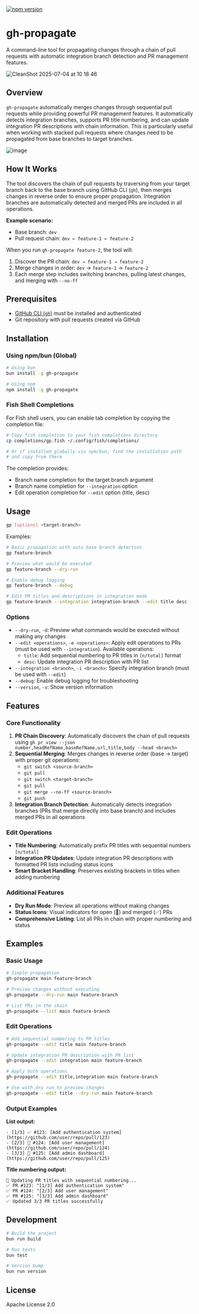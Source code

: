 [![npm version](https://badge.fury.io/js/gh-propagate.svg)](https://badge.fury.io/js/gh-propagate)

# gh-propagate

A command-line tool for propagating changes through a chain of pull requests with automatic integration branch detection and PR management features.

![CleanShot 2025-07-04 at 10 18 46](https://github.com/user-attachments/assets/14080c23-fad9-424a-a24b-f0ea32192b94)

## Overview

`gh-propagate` automatically merges changes through sequential pull requests while providing powerful PR management features. It automatically detects integration branches, supports PR title numbering, and can update integration PR descriptions with chain information. This is particularly useful when working with stacked pull requests where changes need to be propagated from base branches to target branches.

![image](https://github.com/user-attachments/assets/1a595aaf-cdd7-4019-9141-6b41c7d1046d)

## How It Works

The tool discovers the chain of pull requests by traversing from your target branch back to the base branch using GitHub CLI (`gh`), then merges changes in reverse order to ensure proper propagation. Integration branches are automatically detected and merged PRs are included in all operations.

**Example scenario:**

- Base branch: `dev`
- Pull request chain: `dev ← feature-1 ← feature-2`

When you run `gh-propagate feature-2`, the tool will:

1. Discover the PR chain: `dev → feature-1 → feature-2`
2. Merge changes in order: `dev` → `feature-1` → `feature-2`
3. Each merge step includes switching branches, pulling latest changes, and merging with `--no-ff`

## Prerequisites

- [GitHub CLI (`gh`)](https://cli.github.com/) must be installed and authenticated
- Git repository with pull requests created via GitHub

## Installation

### Using npm/bun (Global)

```bash
# Using bun
bun install -g gh-propagate

# Using npm
npm install -g gh-propagate
```

### Fish Shell Completions

For Fish shell users, you can enable tab completion by copying the completion file:

```bash
# Copy fish completion to your fish completions directory
cp completions/gp.fish ~/.config/fish/completions/

# Or if installed globally via npm/bun, find the installation path
# and copy from there
```

The completion provides:
- Branch name completion for the target branch argument
- Branch name completion for `--integration` option
- Edit operation completion for `--edit` option (title, desc)

## Usage

```bash
gp [options] <target-branch>
```

Examples:

```bash
# Basic propagation with auto base branch detection
gp feature-branch

# Preview what would be executed
gp feature-branch --dry-run

# Enable debug logging
gp feature-branch --debug

# Edit PR titles and descriptions in integration mode
gp feature-branch --integration integration-branch --edit title desc
```

### Options

- `--dry-run`, `-d`: Preview what commands would be executed without making any changes
- `--edit <operations>`, `-e <operations>`: Apply edit operations to PRs (must be used with `--integration`). Available operations:
    - `title`: Add sequential numbering to PR titles in `[n/total]` format
    - `desc`: Update integration PR description with PR list
- `--integration <branch>`, `-i <branch>`: Specify integration branch (must be used with `--edit`)
- `--debug`: Enable debug logging for troubleshooting
- `--version`, `-v`: Show version information

## Features

### Core Functionality

1. **PR Chain Discovery**: Automatically discovers the chain of pull requests using `gh pr view --json number,headRefName,baseRefName,url,title,body --head <branch>`
2. **Sequential Merging**: Merges changes in reverse order (base → target) with proper git operations:
    - `git switch <source-branch>`
    - `git pull`
    - `git switch <target-branch>`
    - `git pull`
    - `git merge --no-ff <source-branch>`
    - `git push`
3. **Integration Branch Detection**: Automatically detects integration branches (PRs that merge directly into base branch) and includes merged PRs in all operations

### Edit Operations

- **Title Numbering**: Automatically prefix PR titles with sequential numbers `[n/total]`
- **Integration PR Updates**: Update integration PR descriptions with formatted PR lists including status icons
- **Smart Bracket Handling**: Preserves existing brackets in titles when adding numbering

### Additional Features

- **Dry Run Mode**: Preview all operations without making changes
- **Status Icons**: Visual indicators for open (🔄) and merged (✅) PRs
- **Comprehensive Listing**: List all PRs in chain with proper numbering and status

## Examples

### Basic Usage

```bash
# Simple propagation
gh-propagate main feature-branch

# Preview changes without executing
gh-propagate --dry-run main feature-branch

# List PRs in the chain
gh-propagate --list main feature-branch
```

### Edit Operations

```bash
# Add sequential numbering to PR titles
gh-propagate --edit title main feature-branch

# Update integration PR description with PR list
gh-propagate --edit integration main feature-branch

# Apply both operations
gh-propagate --edit title,integration main feature-branch

# Use with dry run to preview changes
gh-propagate --edit title --dry-run main feature-branch
```

### Output Examples

**List output:**

```
- [1/3] ✅ #123: [Add authentication system](https://github.com/user/repo/pull/123)
- [2/3] 🔄 #124: [Add user management](https://github.com/user/repo/pull/124)
- [3/3] 🔄 #125: [Add admin dashboard](https://github.com/user/repo/pull/125)
```

**Title numbering output:**

```
🔄 Updating PR titles with sequential numbering...
✅ PR #123: "[1/3] Add authentication system"
✅ PR #124: "[2/3] Add user management"
✅ PR #125: "[3/3] Add admin dashboard"
✅ Updated 3/3 PR titles successfully
```

## Development

```bash
# Build the project
bun run build

# Run tests
bun test

# Version bump
bun run version
```

## License

Apache License 2.0
